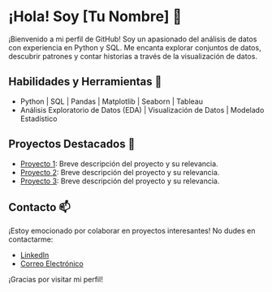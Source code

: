 # ¡Hola! Soy [Tu Nombre] 👋

¡Bienvenido a mi perfil de GitHub! Soy un apasionado del análisis de datos con experiencia en Python y SQL. Me encanta explorar conjuntos de datos, descubrir patrones y contar historias a través de la visualización de datos.

## Habilidades y Herramientas 🔧

- Python | SQL | Pandas | Matplotlib | Seaborn | Tableau
- Análisis Exploratorio de Datos (EDA) | Visualización de Datos | Modelado Estadístico

## Proyectos Destacados 🚀

- [Proyecto 1](link): Breve descripción del proyecto y su relevancia.
- [Proyecto 2](link): Breve descripción del proyecto y su relevancia.
- [Proyecto 3](link): Breve descripción del proyecto y su relevancia.

## Contacto 📫

¡Estoy emocionado por colaborar en proyectos interesantes! No dudes en contactarme:

- [LinkedIn](link)
- [Correo Electrónico](correo@ejemplo.com)

¡Gracias por visitar mi perfil!

